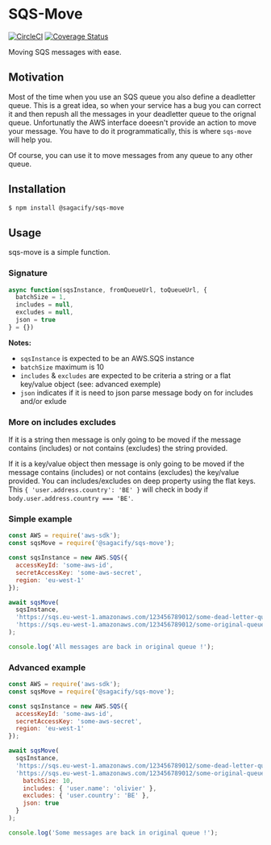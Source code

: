 # SQS-Move

[![CircleCI](https://circleci.com/gh/Sagacify/sqs-move/tree/master.svg?style=svg)](https://circleci.com/gh/Sagacify/sqs-move/tree/master)
[![Coverage Status](https://coveralls.io/repos/github/Sagacify/sqs-move/badge.svg?branch=master)](https://coveralls.io/github/Sagacify/sqs-move?branch=master)

Moving SQS messages with ease.

## Motivation

Most of the time when you use an SQS queue you also define a deadletter queue.
This is a great idea, so when your service has a bug you can correct it and
then repush all the messages in your deadletter queue to the orignal queue.
Unfortunatly the AWS interface doeesn't provide an action to move your message.
You have to do it programmatically, this is where `sqs-move` will help you.

Of course, you can use it to move messages from any queue to any other queue.

## Installation

```sh
$ npm install @sagacify/sqs-move
```

## Usage

sqs-move is a simple function.

### Signature

```js
async function(sqsInstance, fromQueueUrl, toQueueUrl, {
  batchSize = 1,
  includes = null,
  excludes = null,
  json = true
} = {})
```

**Notes:**

- `sqsInstance` is expected to be an AWS.SQS instance
- `batchSize` maximum is 10
- `includes` & `excludes` are expected to be criteria a string or a flat key/value object (see: advanced exemple)
- `json` indicates if it is need to json parse message body on for includes and/or exlude

### More on includes excludes

If it is a string then message is only going to be moved if the message contains (includes) or not contains (excludes) the string provided.

If it is a key/value object then message is only going to be moved if the message contains (includes) or not contains (excludes) the key/value provided.
You can includes/excludes on deep property using the flat keys.
This `{ 'user.address.country': 'BE' }` will check in body if `body.user.address.country === 'BE'`.

### Simple example

```js
const AWS = require('aws-sdk');
const sqsMove = require('@sagacify/sqs-move');

const sqsInstance = new AWS.SQS({
  accessKeyId: 'some-aws-id',
  secretAccessKey: 'some-aws-secret',
  region: 'eu-west-1'
});

await sqsMove(
  sqsInstance,
  'https://sqs.eu-west-1.amazonaws.com/123456789012/some-dead-letter-queue',
  'https://sqs.eu-west-1.amazonaws.com/123456789012/some-original-queue'
);

console.log('All messages are back in original queue !');
```

### Advanced example

```js
const AWS = require('aws-sdk');
const sqsMove = require('@sagacify/sqs-move');

const sqsInstance = new AWS.SQS({
  accessKeyId: 'some-aws-id',
  secretAccessKey: 'some-aws-secret',
  region: 'eu-west-1'
});

await sqsMove(
  sqsInstance,
  'https://sqs.eu-west-1.amazonaws.com/123456789012/some-dead-letter-queue',
  'https://sqs.eu-west-1.amazonaws.com/123456789012/some-original-queue', {
    batchSize: 10,
    includes: { 'user.name': 'olivier' },
    excludes: { 'user.country': 'BE' },
    json: true
  }
);

console.log('Some messages are back in original queue !');
```
